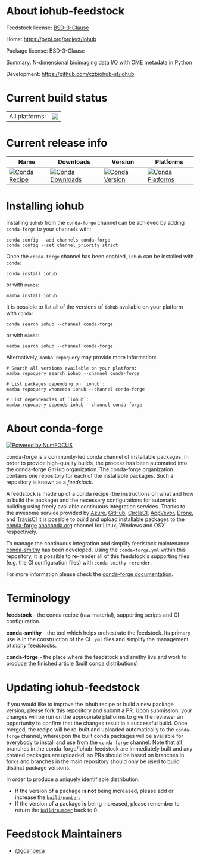 About iohub-feedstock
=====================

Feedstock license: [BSD-3-Clause](https://github.com/conda-forge/iohub-feedstock/blob/main/LICENSE.txt)

Home: https://pypi.org/project/iohub

Package license: BSD-3-Clause

Summary: N-dimensional bioimaging data I/O with OME metadata in Python

Development: https://github.com/czbiohub-sf/iohub

Current build status
====================


<table><tr><td>All platforms:</td>
    <td>
      <a href="https://dev.azure.com/conda-forge/feedstock-builds/_build/latest?definitionId=20804&branchName=main">
        <img src="https://dev.azure.com/conda-forge/feedstock-builds/_apis/build/status/iohub-feedstock?branchName=main">
      </a>
    </td>
  </tr>
</table>

Current release info
====================

| Name | Downloads | Version | Platforms |
| --- | --- | --- | --- |
| [![Conda Recipe](https://img.shields.io/badge/recipe-iohub-green.svg)](https://anaconda.org/conda-forge/iohub) | [![Conda Downloads](https://img.shields.io/conda/dn/conda-forge/iohub.svg)](https://anaconda.org/conda-forge/iohub) | [![Conda Version](https://img.shields.io/conda/vn/conda-forge/iohub.svg)](https://anaconda.org/conda-forge/iohub) | [![Conda Platforms](https://img.shields.io/conda/pn/conda-forge/iohub.svg)](https://anaconda.org/conda-forge/iohub) |

Installing iohub
================

Installing `iohub` from the `conda-forge` channel can be achieved by adding `conda-forge` to your channels with:

```
conda config --add channels conda-forge
conda config --set channel_priority strict
```

Once the `conda-forge` channel has been enabled, `iohub` can be installed with `conda`:

```
conda install iohub
```

or with `mamba`:

```
mamba install iohub
```

It is possible to list all of the versions of `iohub` available on your platform with `conda`:

```
conda search iohub --channel conda-forge
```

or with `mamba`:

```
mamba search iohub --channel conda-forge
```

Alternatively, `mamba repoquery` may provide more information:

```
# Search all versions available on your platform:
mamba repoquery search iohub --channel conda-forge

# List packages depending on `iohub`:
mamba repoquery whoneeds iohub --channel conda-forge

# List dependencies of `iohub`:
mamba repoquery depends iohub --channel conda-forge
```


About conda-forge
=================

[![Powered by
NumFOCUS](https://img.shields.io/badge/powered%20by-NumFOCUS-orange.svg?style=flat&colorA=E1523D&colorB=007D8A)](https://numfocus.org)

conda-forge is a community-led conda channel of installable packages.
In order to provide high-quality builds, the process has been automated into the
conda-forge GitHub organization. The conda-forge organization contains one repository
for each of the installable packages. Such a repository is known as a *feedstock*.

A feedstock is made up of a conda recipe (the instructions on what and how to build
the package) and the necessary configurations for automatic building using freely
available continuous integration services. Thanks to the awesome service provided by
[Azure](https://azure.microsoft.com/en-us/services/devops/), [GitHub](https://github.com/),
[CircleCI](https://circleci.com/), [AppVeyor](https://www.appveyor.com/),
[Drone](https://cloud.drone.io/welcome), and [TravisCI](https://travis-ci.com/)
it is possible to build and upload installable packages to the
[conda-forge](https://anaconda.org/conda-forge) [anaconda.org](https://anaconda.org/)
channel for Linux, Windows and OSX respectively.

To manage the continuous integration and simplify feedstock maintenance
[conda-smithy](https://github.com/conda-forge/conda-smithy) has been developed.
Using the ``conda-forge.yml`` within this repository, it is possible to re-render all of
this feedstock's supporting files (e.g. the CI configuration files) with ``conda smithy rerender``.

For more information please check the [conda-forge documentation](https://conda-forge.org/docs/).

Terminology
===========

**feedstock** - the conda recipe (raw material), supporting scripts and CI configuration.

**conda-smithy** - the tool which helps orchestrate the feedstock.
                   Its primary use is in the construction of the CI ``.yml`` files
                   and simplify the management of *many* feedstocks.

**conda-forge** - the place where the feedstock and smithy live and work to
                  produce the finished article (built conda distributions)


Updating iohub-feedstock
========================

If you would like to improve the iohub recipe or build a new
package version, please fork this repository and submit a PR. Upon submission,
your changes will be run on the appropriate platforms to give the reviewer an
opportunity to confirm that the changes result in a successful build. Once
merged, the recipe will be re-built and uploaded automatically to the
`conda-forge` channel, whereupon the built conda packages will be available for
everybody to install and use from the `conda-forge` channel.
Note that all branches in the conda-forge/iohub-feedstock are
immediately built and any created packages are uploaded, so PRs should be based
on branches in forks and branches in the main repository should only be used to
build distinct package versions.

In order to produce a uniquely identifiable distribution:
 * If the version of a package **is not** being increased, please add or increase
   the [``build/number``](https://docs.conda.io/projects/conda-build/en/latest/resources/define-metadata.html#build-number-and-string).
 * If the version of a package **is** being increased, please remember to return
   the [``build/number``](https://docs.conda.io/projects/conda-build/en/latest/resources/define-metadata.html#build-number-and-string)
   back to 0.

Feedstock Maintainers
=====================

* [@goanpeca](https://github.com/goanpeca/)

